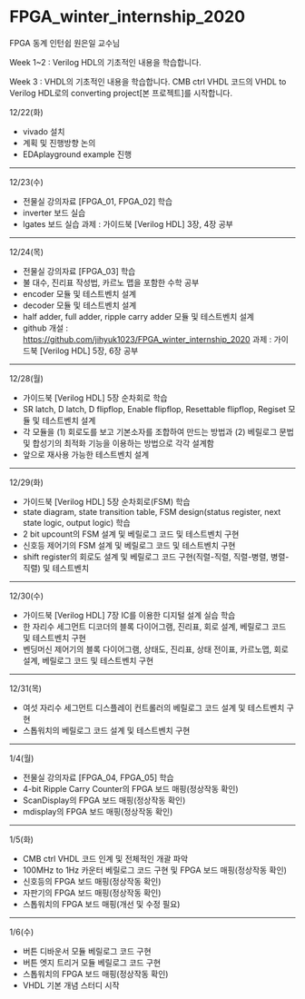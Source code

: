 # FPGA_winter_internship_2020
FPGA 동계 인턴쉽 원은일 교수님

Week 1~2 :
Verilog HDL의 기초적인 내용을 학습합니다.

Week 3 :
VHDL의 기초적인 내용을 학습합니다.
CMB ctrl VHDL 코드의 VHDL to Verilog HDL로의 converting project[본 프로젝트]를 시작합니다.





12/22(화) 
- vivado 설치
- 계획 및 진행방향 논의
- EDAplayground example 진행
--------------------------------------------------------------
12/23(수) 
- 전물실 강의자료 [FPGA_01, FPGA_02] 학습
- inverter 보드 실습 
- lgates 보드 실습
과제 : 가이드북 [Verilog HDL] 3장, 4장 공부
--------------------------------------------------------------
12/24(목)
- 전물실 강의자료 [FPGA_03] 학습
- 불 대수, 진리표 작성법, 카르노 맵을 포함한 수학 공부
- encoder 모듈 및 테스트벤치 설계
- decoder 모듈 및 테스트벤치 설계
- half adder, full adder, ripple carry adder 모듈 및 테스트벤치 설계
- github 개설 : https://github.com/jihyuk1023/FPGA_winter_internship_2020
과제 : 가이드북 [Verilog HDL] 5장, 6장 공부
------------------------------------------------------------
12/28(월)
- 가이드북 [Verilog HDL] 5장 순차회로 학습
- SR latch, D latch, D flipflop, Enable flipflop, Resettable flipflop, Regiset 모듈 및 테스트벤치 설계
- 각 모듈을 
(1) 회로도를 보고 기본소자를 조합하여 만드는 방법과 
(2) 베릴로그 문법 및 합성기의 최적화 기능을 이용하는 방법으로 
각각 설계함
- 앞으로 재사용 가능한 테스트벤치 설계

-----------------------------------------------------------
12/29(화)
- 가이드북 [Verilog HDL] 5장 순차회로(FSM) 학습
- state diagram, state transition table, FSM design(status register, next state logic, output logic) 학습
- 2 bit upcount의 FSM 설계 및 베릴로그 코드 및 테스트벤치 구현
- 신호등 제어기의 FSM 설계 및 베릴로그 코드 및 테스트벤치 구현
- shift register의 회로도 설계 및 베릴로그 코드 구현(직렬-직렬, 직렬-병렬, 병렬-직렬) 및 테스트벤치

-----------------------------------------------------------
12/30(수)
- 가이드북 [Verilog HDL] 7장 IC를 이용한 디지털 설계 실습 학습
- 한 자리수 세그먼트 디코더의 블록 다이어그램, 진리표, 회로 설계, 베릴로그 코드 및 테스트벤치 구현
- 벤딩머신 제어기의 블록 다이어그램, 상태도, 진리표, 상태 전이표, 카르노맵, 회로 설계, 베릴로그 코드 및 테스트벤치 구현

-----------------------------------------------------------
12/31(목)
- 여섯 자리수 세그먼트 디스플레이 컨트롤러의 베릴로그 코드 설계 및 테스트벤치 구현
- 스톱워치의 베릴로그 코드 설계 및 테스트벤치 구현

-----------------------------------------------------------
1/4(월)
- 전물실 강의자료 [FPGA_04, FPGA_05] 학습
- 4-bit Ripple Carry Counter의  FPGA 보드 매핑(정상작동 확인)
- ScanDisplay의 FPGA 보드 매핑(정상작동 확인)
- mdisplay의  FPGA 보드 매핑(정상작동 확인)

-----------------------------------------------------------
1/5(화)
- CMB ctrl VHDL 코드 인계 및 전체적인 개괄 파악
- 100MHz to 1Hz 카운터 베릴로그 코드 구현 및 FPGA 보드 매핑(정상작동 확인)
- 신호등의 FPGA 보드 매핑(정상작동 확인)
- 자판기의 FPGA 보드 매핑(정상작동 확인)
- 스톱워치의 FPGA 보드 매핑(개선 및 수정 필요)

-----------------------------------------------------------
1/6(수)
- 버튼 디바운서 모듈 베릴로그 코드 구현
- 버튼 엣지 트리거 모듈 베릴로그 코드 구현
- 스톱워치의 FPGA 보드 매핑(정상작동 확인)
- VHDL 기본 개념 스터디 시작
